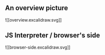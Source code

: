 ## An overview picture
![[overview.excalidraw.svg]]

## JS Interpreter / browser's side
![[browser-side.excalidraw.svg]]
